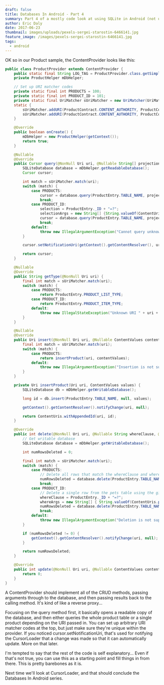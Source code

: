 ```yaml
---
draft: false
title: Databases In Android - Part 4
summary: Part 4 of a mostly code look at using SQLite in Android (not using Room)
author: Eric Daly
date: 2017-06-23
thumbnail: images/uploads/pexels-sergei-starostin-6466141.jpg
feature_image: /images/pexels-sergei-starostin-6466141.jpg
tags:
  - android
---
```


OK so in our Product sample, the ContentProvider looks like this:

```java
public class ProductProvider extends ContentProvider {
    public static final String LOG_TAG = ProductProvider.class.getSimpleName();
    private ProductHelper mDbHelper;

    // Set up URI matcher codes
    private static final int PRODUCTS = 100;
    private static final int PRODUCT_ID = 101;
    private static final UriMatcher sUriMatcher = new UriMatcher(UriMatcher.NO_MATCH);
    static {
        sUriMatcher.addURI(ProductContract.CONTENT_AUTHORITY, ProductContract.PATH_PRODUCT, PRODUCTS);
        sUriMatcher.addURI(ProductContract.CONTENT_AUTHORITY, ProductContract.PATH_PRODUCT + "/#", PRODUCT_ID);
    }

    @Override
    public boolean onCreate() {
        mDbHelper = new ProductHelper(getContext());
        return true;
    }

    @Nullable
    @Override
    public Cursor query(@NonNull Uri uri, @Nullable String[] projection, @Nullable String selection, @Nullable String[] selectionArgs, @Nullable String sortOrder) {
        SQLiteDatabase database = mDbHelper.getReadableDatabase();
        Cursor cursor;

        int match = sUriMatcher.match(uri);
        switch (match) {
            case PRODUCTS:
                cursor = database.query(ProductEntry.TABLE_NAME, projection, selection, selectionArgs, null, null, sortOrder);
                break;
            case PRODUCT_ID:
                selection = ProductEntry._ID + "=?";
                selectionArgs = new String[] {String.valueOf(ContentUris.parseId(uri))};
                cursor = database.query(ProductEntry.TABLE_NAME, projection, selection, selectionArgs, null, null, sortOrder);
                break;
            default:
                throw new IllegalArgumentException("Cannot query unknown URI " + uri);
        }

        cursor.setNotificationUri(getContext().getContentResolver(), uri);

        return cursor;
    }

    @Nullable
    @Override
    public String getType(@NonNull Uri uri) {
        final int match = sUriMatcher.match(uri);
        switch (match) {
            case PRODUCTS:
                return ProductEntry.PRODUCT_LIST_TYPE;
            case PRODUCT_ID:
                return ProductEntry.PRODUCT_ITEM_TYPE;
            default:
                throw new IllegalStateException("Unknown URI " + uri + " with match " + match);
        }
    }

    @Nullable
    @Override
    public Uri insert(@NonNull Uri uri, @Nullable ContentValues contentValues) {
        final int match = sUriMatcher.match(uri);
        switch (match) {
            case PRODUCTS:
                return insertProduct(uri, contentValues);
            default:
                throw new IllegalArgumentException("Insertion is not supported for " + uri);
        }
    }

    private Uri insertProduct(Uri uri, ContentValues values) {
        SQLiteDatabase db = mDbHelper.getWritableDatabase();

        long id = db.insert(ProductEntry.TABLE_NAME, null, values);

        getContext().getContentResolver().notifyChange(uri, null);

        return ContentUris.withAppendedId(uri, id);
    }

    @Override
    public int delete(@NonNull Uri uri, @Nullable String whereClause, @Nullable String[] whereArgs) {
        // Get writable database
        SQLiteDatabase database = mDbHelper.getWritableDatabase();

        int numRowsDeleted = 0;

        final int match = sUriMatcher.match(uri);
        switch (match) {
            case PRODUCTS:
                // Delete all rows that match the whereClause and whereArgs
                numRowsDeleted = database.delete(ProductEntry.TABLE_NAME, whereClause, whereArgs);
                break;
            case PRODUCT_ID:
                // Delete a single row from the pets table using the given ID
                whereClause = ProductEntry._ID + "=?";
                whereArgs = new String[] { String.valueOf(ContentUris.parseId(uri)) };
                numRowsDeleted = database.delete(ProductEntry.TABLE_NAME, whereClause, whereArgs);
                break;
            default:
                throw new IllegalArgumentException("Deletion is not supported for " + uri);
        }

        if (numRowsDeleted != 0) {
            getContext().getContentResolver().notifyChange(uri, null);
        }

        return numRowsDeleted;
    }

    @Override
    public int update(@NonNull Uri uri, @Nullable ContentValues contentValues, @Nullable String s, @Nullable String[] strings) {
        return 0;
    }
}
```

A ContentProvider should implement all of the CRUD methods, passing arguments through to the database, and then passing results back to the calling method. It's kind of like a reverse proxy...

Focusing on the query method first, it basically opens a readable copy of the database, and then either queries the whole product table or a single product depending on the URI passed in. You can set up arbitrary URI matcher codes at the top, but just make sure they're unique within the provider. If you noticed cursor.setNotificationUri, that's used for notifying the CursorLoader that a change was made so that it can automatically update. More on that later.

I'm tempted to say that the rest of the code is self explanatory... Even if that's not true, you can use this as a starting point and fill things in from there. This is pretty barebones as it is.

Next time we'll look at CursorLoader, and that should conclude the Databases In Android series.
